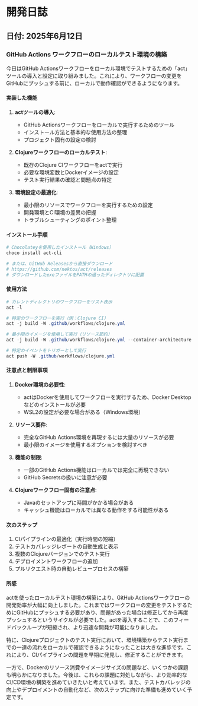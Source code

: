 # 開発日誌

## 日付: 2025年6月12日

### GitHub Actions ワークフローのローカルテスト環境の構築

今日はGitHub Actionsワークフローをローカル環境でテストするための「act」ツールの導入と設定に取り組みました。これにより、ワークフローの変更をGitHubにプッシュする前に、ローカルで動作確認ができるようになります。

#### 実装した機能

1. **actツールの導入**:
   - GitHub Actionsワークフローをローカルで実行するためのツール
   - インストール方法と基本的な使用方法の整理
   - プロジェクト固有の設定の検討

2. **Clojureワークフローのローカルテスト**:
   - 既存のClojure CIワークフローをactで実行
   - 必要な環境変数とDockerイメージの設定
   - テスト実行結果の確認と問題点の特定

3. **環境設定の最適化**:
   - 最小限のリソースでワークフローを実行するための設定
   - 開発環境とCI環境の差異の把握
   - トラブルシューティングのポイント整理

#### インストール手順

```powershell
# Chocolateyを使用したインストール（Windows）
choco install act-cli

# または、GitHub Releasesから直接ダウンロード
# https://github.com/nektos/act/releases
# ダウンロードしたexeファイルをPATHの通ったディレクトリに配置
```

#### 使用方法

```powershell
# カレントディレクトリのワークフローをリスト表示
act -l

# 特定のワークフローを実行（例：Clojure CI）
act -j build -W .github/workflows/clojure.yml

# 最小限のイメージを使用して実行（リソース節約）
act -j build -W .github/workflows/clojure.yml --container-architecture linux/amd64 -P ubuntu-latest=nektos/act-environments-ubuntu:18.04

# 特定のイベントをトリガーとして実行
act push -W .github/workflows/clojure.yml
```

#### 注意点と制限事項

1. **Docker環境の必要性**:
   - actはDockerを使用してワークフローを実行するため、Docker Desktopなどのインストールが必要
   - WSL2の設定が必要な場合がある（Windows環境）

2. **リソース要件**:
   - 完全なGitHub Actions環境を再現するには大量のリソースが必要
   - 最小限のイメージを使用するオプションを検討すべき

3. **機能の制限**:
   - 一部のGitHub Actions機能はローカルでは完全に再現できない
   - GitHub Secretsの扱いに注意が必要

4. **Clojureワークフロー固有の注意点**:
   - Javaのセットアップに時間がかかる場合がある
   - キャッシュ機能はローカルでは異なる動作をする可能性がある

#### 次のステップ

1. CIパイプラインの最適化（実行時間の短縮）
2. テストカバレッジレポートの自動生成と表示
3. 複数のClojureバージョンでのテスト実行
4. デプロイメントワークフローの追加
5. プルリクエスト時の自動レビュープロセスの構築

#### 所感

actを使ったローカルテスト環境の構築により、GitHub Actionsワークフローの開発効率が大幅に向上しました。これまではワークフローの変更をテストするためにGitHubにプッシュする必要があり、問題があった場合は修正してから再度プッシュするというサイクルが必要でした。actを導入することで、このフィードバックループが短縮され、より迅速な開発が可能になりました。

特に、Clojureプロジェクトのテスト実行において、環境構築からテスト実行までの一連の流れをローカルで確認できるようになったことは大きな進歩です。これにより、CIパイプラインの問題を早期に発見し、修正することができます。

一方で、Dockerのリソース消費やイメージサイズの問題など、いくつかの課題も明らかになりました。今後は、これらの課題に対処しながら、より効率的なCI/CD環境の構築を進めていきたいと考えています。また、テストカバレッジの向上やデプロイメントの自動化など、次のステップに向けた準備も進めていく予定です。